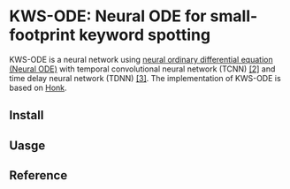 # KWS-ODE: Neural ODE for small-footprint keyword spotting

KWS-ODE is a neural network using [neural ordinary differential equation (Neural ODE)](https://github.com/rtqichen/torchdiffeq) with temporal convolutional neural network (TCNN) [[2]](#Reference) and time delay neural network (TDNN) [[3]](#Reference). The implementation of KWS-ODE is based on [Honk](https://github.com/castorini/honk).

## Install

## Uasge

## Reference
